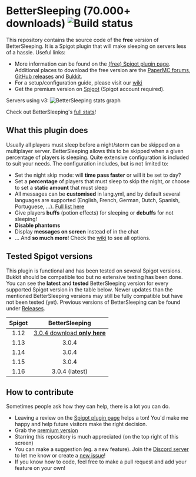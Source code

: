 # BetterSleeping (70.000+ downloads) ![Build status](https://github.com/Nuytemans-Dieter/BetterSleeping/workflows/Java%20CI%20with%20Maven/badge.svg?branch=v3.0.0)
This repository contains the source code of the **free** version of BetterSleeping. It is a Spigot plugin that will make sleeping on servers less of a hassle. Useful links: 

- More information can be found on the [(free) Spigot plugin page](https://www.spigotmc.org/resources/bettersleeping-1-12-1-13.60837/ "BetterSleeping's plugin page"). Additional places to download the free version are the [PaperMC forums](https://papermc.io/forums/t/1-13-1-15-bettersleeping/3675), [GitHub releases](https://github.com/Nuytemans-Dieter/BetterSleeping/releases) and [Bukkit](https://dev.bukkit.org/projects/bettersleeping-1-13-1-15).
 - For a setup/configuration guide, please visit our [wiki](https://github.com/Nuytemans-Dieter/BetterSleeping/wiki)
 - Get the premium version on [Spigot](https://www.spigotmc.org/resources/bettersleeping-premium-1-13-1-15.78951/) (Spigot account required).

Servers using v3:
![BetterSleeping stats graph](https://bstats.org/signatures/bukkit/BetterSleeping.svg)

Check out BetterSleeping's [full stats](https://bstats.org/plugin/bukkit/BetterSleeping/7414)!

## What this plugin does
Usually all players must sleep before a night/storm can be skipped on a multiplayer server.
BetterSleeping allows this to be skipped when a given percentage of players is sleeping.
Quite extensive configuration is included to suit your needs. The configuration includes, but is not limited to:
 - Set the night skip mode: will **time pass faster** or will it be set to day?
 - Set a **percentage** of players that must sleep to skip the night, or choose to set a **static amount** that must sleep
 - All messages can be **customised** in lang.yml, and by default several languages are supported (English, French, German, Dutch, Spanish, Portuguese, ...). [Full list here](https://github.com/Nuytemans-Dieter/BetterSleeping/tree/v3.0.0/src/main/resources/lang)
 - Give players **buffs** (potion effects) for sleeping or **debuffs** for not sleeping!
 - **Disable phantoms**
 - Display **messages on screen** instead of in the chat
 - ... And **so much more**! Check the [wiki](https://github.com/Nuytemans-Dieter/BetterSleeping/wiki) to see all options. 

## Tested Spigot versions
This plugin is functional and has been tested on several Spigot versions. Bukkit should be compatible too but no extensive testing has been done. You can see the **latest** and **tested** BetterSleeping version for every supported Spigot version in the table below. Newer updates than the mentioned BetterSleeping versions may still be fully compatible but have not been tested (yet). Previous versions of BetterSleeping can be found under [Releases](https://github.com/Nuytemans-Dieter/BetterSleeping/releases).

| Spigot | BetterSleeping |
| :----: | :------------: |
| 1.12   | [3.0.4 download **only here**](https://github.com/Nuytemans-Dieter/BetterSleeping/releases)|
| 1.13   | 3.0.4          |
| 1.14   | 3.0.4          |
| 1.15   | 3.0.4          |
| 1.16   | 3.0.4 (latest) |

## How to contribute
Sometimes people ask how they can help, there is a lot you can do.
- Leaving a review on the [Spigot plugin page](https://www.spigotmc.org/resources/bettersleeping-1-12-1-15.60837/) helps a ton! You'd make me happy and help future visitors make the right decision.
- Grab the [premium version](https://www.spigotmc.org/resources/bettersleeping-premium-1-13-1-15.78951/)
- Starring this repository is much appreciated (on the top right of this screen)
- You can make a suggestion (eg. a new feature). Join the [Discord server](https://discord.gg/AS46VGT) to let me know or create a [new issue](https://github.com/Nuytemans-Dieter/BetterSleeping/issues)!
- If you know how to code, feel free to make a pull request and add your feature on your own!

